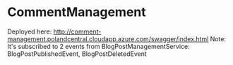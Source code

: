 # CommentManagement

Deployed here: http://comment-management.polandcentral.cloudapp.azure.com/swagger/index.html
Note: It's subscribed to 2 events from BlogPostManagementService: BlogPostPublishedEvent, BlogPostDeletedEvent
